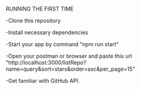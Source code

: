 RUNNING THE FIRST TIME

-Clone this repository

-Install necessary dependencies

-Start your app by command "npm run start"

-Open your postman or browser and paste this url "http://localhost:3000/listRepo?name=query&sort=stars&order=asc&per_page=15"

-Get familiar with GitHub API.



